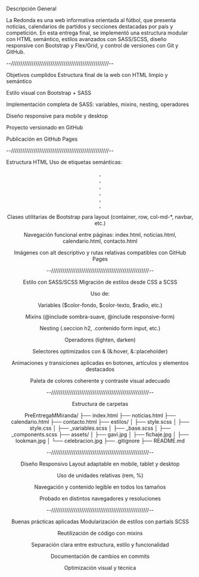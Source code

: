 Descripción General

La Redonda es una web informativa orientada al fútbol, que presenta noticias, calendarios de partidos y secciones destacadas por país y competición. En esta entrega final, se implementó una estructura modular con HTML semántico, estilos avanzados con SASS/SCSS, diseño responsive con Bootstrap y Flex/Grid, y control de versiones con Git y GitHub.

--////////////////////////////////////////////////////--

Objetivos cumplidos
Estructura final de la web con HTML limpio y semántico

Estilo visual con Bootstrap + SASS

Implementación completa de SASS: variables, mixins, nesting, operadores

Diseño responsive para mobile y desktop

Proyecto versionado en GitHub

Publicación en GitHub Pages

--////////////////////////////////////////////////////--

Estructura HTML
Uso de etiquetas semánticas: <header>, <nav>, <main>, <aside>, <section>, <article>, <footer>

Clases utilitarias de Bootstrap para layout (container, row, col-md-*, navbar, etc.)

Navegación funcional entre páginas: index.html, noticias.html, calendario.html, contacto.html

Imágenes con alt descriptivo y rutas relativas compatibles con GitHub Pages

--////////////////////////////////////////////////////--

Estilo con SASS/SCSS
Migración de estilos desde CSS a SCSS

Uso de:

Variables ($color-fondo, $color-texto, $radio, etc.)

Mixins (@include sombra-suave, @include responsive-form)

Nesting (.seccion h2, .contenido form input, etc.)

Operadores (lighten, darken)

Selectores optimizados con & (&:hover, &::placeholder)

Animaciones y transiciones aplicadas en botones, artículos y elementos destacados

Paleta de colores coherente y contraste visual adecuado

--////////////////////////////////////////////////////--

Estructura de carpetas

PreEntregaMMiranda/
├── index.html
├── noticias.html
├── calendario.html
├── contacto.html
├── estilos/
│   ├── style.scss
│   ├── style.css
│   ├── _variables.scss
│   ├── _base.scss
│   ├── _components.scss
├── assets/
│   ├── gavi.jpg
│   ├── fichaje.jpg
│   ├── lookman.jpg
│   └── celebracion.jpg
├── .gitignore
├── README.md

--////////////////////////////////////////////////////--

Diseño Responsivo
Layout adaptable en mobile, tablet y desktop

Uso de unidades relativas (rem, %)

Navegación y contenido legible en todos los tamaños

Probado en distintos navegadores y resoluciones

--////////////////////////////////////////////////////--

Buenas prácticas aplicadas
Modularización de estilos con partials SCSS

Reutilización de código con mixins

Separación clara entre estructura, estilo y funcionalidad

Documentación de cambios en commits

Optimización visual y técnica